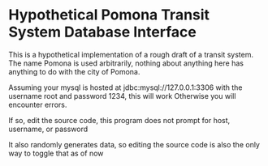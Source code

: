 # Hypothetical Pomona Transit System Database Interface

This is a hypothetical implementation of a rough draft of a transit system. The name Pomona is used arbitrarily, nothing about anything here has anything to do with the city of Pomona.

Assuming your mysql is hosted at jdbc:mysql://127.0.0.1:3306 with the username root and password 1234, this will work
Otherwise you will encounter errors.

If so, edit the source code, this program does not prompt for host, username, or password

It also randomly generates data, so editing the source code is also the only way to toggle that as of now
